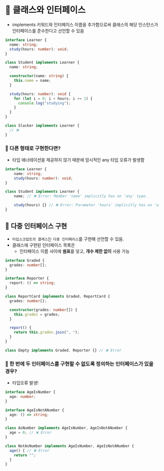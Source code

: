 # 📖 클래스와 인터페이스

- implements 키워드와 인터페이스 이름을 추가함으로써 클래스의 해당 인스턴스가 인터페이스를 준수한다고 선언할 수 있음

```ts
interface Learner {
  name: string;
  study(hours: number): void;
}

class Student implements Learner {
  name: string;

  constructor(name: string) {
    this.name = name;
  }

  study(hours: number): void {
    for (let i = 0; i < hours; i += 1) {
      console.log("studying");
    }
  }
}

class Slacker implements Learner {
  // ❌
}
```

### 🤔 다른 형태로 구현한다면?
- 타입 애너테이션을 제공하지 않기 때문에 암시적인 any 타입 오류가 발생함
```ts
interface Learner {
    name: string;
    study(hours: number): void;
}

class Student implements Learner {
    name; // ❌ Error: Member 'name' implicitly has an 'any' type.

    study(hours) {} // ❌ Error: Parameter 'hours' implicitly has an 'any' type
}
```

## 📍 다중 인터페이스 구현
- `타입스크립트의 클래스`는 `다중 인터페이스`를 구현해 선언할 수 있음.
- 클래스에 구현된 인터페이스 목록은
  - 인터페이스 이름 사이에 **쉼표**를 넣고, **개수 제한 없이** 사용 가능
```ts
interface Graded {
  grades: number[];
}

interface Reporter {
  report: () => string;
}

class ReportCard implements Graded, ReportCard {
  grades: number[];

  constructor(grades: number[]) {
    this.grades = grades;
  }

  report() {
    return this.grades.join(", ");
  }
}

class Empty implements Graded, Reporter {} // ❌ Error
```

### 👀 한 번에 두 인터페이스를 구현할 수 없도록 정의하는 인터페이스가 있을 경우?
- 타입오류 발생!
```ts
interface AgeIsNumber {
  age: number;
}

interface AgeIsNotANumber {
  age: () => string;
}

class AsNumber implements AgeIsNumber, AgeIsNotANumber {
  age = 0; // ❌ Error
}

class NotAsNumber implements AgeIsNumber, AgeIsNotANumber {
  age() { // ❌ Error
    return "";
  }
}
```
